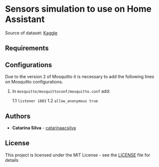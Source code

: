 # Sensors simulation to use on Home Assistant

Source of dataset: [Kaggle](https://www.kaggle.com/garystafford/environmental-sensor-data-132k)

## Requirements


## Configurations

Due to the version 2 of Mosquitto it is necessary to add the following lines on Mosquitto configurations.

1. In `mosquitto/mosquittoconf/mosquitto.conf` add:

    1.1 `listener 1883`
    1.2 `allow_anonymous true`

## Authors

* **Catarina Silva** - [catarinaacsilva](https://github.com/catarinaacsilva)

## License

This project is licensed under the MIT License - see the [LICENSE](LICENSE) file for details